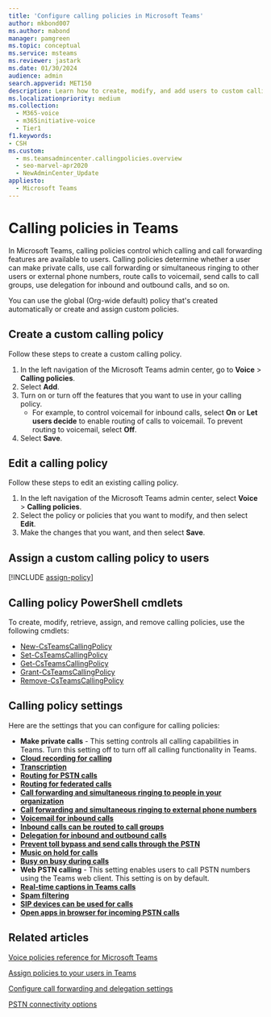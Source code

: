 ```yaml
---
title: 'Configure calling policies in Microsoft Teams'
author: mkbond007
ms.author: mabond
manager: pamgreen
ms.topic: conceptual
ms.service: msteams
ms.reviewer: jastark
ms.date: 01/30/2024
audience: admin
search.appverid: MET150
description: Learn how to create, modify, and add users to custom calling policies in Microsoft Teams, and discover various calling policy settings.
ms.localizationpriority: medium
ms.collection: 
  - M365-voice
  - m365initiative-voice
  - Tier1
f1.keywords:
- CSH
ms.custom: 
  - ms.teamsadmincenter.callingpolicies.overview
  - seo-marvel-apr2020
  - NewAdminCenter_Update
appliesto: 
  - Microsoft Teams
---
```


# Calling policies in Teams

In Microsoft Teams, calling policies control which calling and call forwarding features are available to users. Calling policies determine whether a user can make private calls, use call forwarding or simultaneous ringing to other users or external phone numbers, route calls to voicemail, send calls to call groups, use delegation for inbound and outbound calls, and so on.

You can use the global (Org-wide default) policy that's created automatically or create and assign custom policies.

## Create a custom calling policy

Follow these steps to create a custom calling policy.

1. In the left navigation of the Microsoft Teams admin center, go to **Voice** > **Calling policies**.
2. Select **Add**.
3. Turn on or turn off the features that you want to use in your calling policy.
    - For example, to control voicemail for inbound calls, select **On** or **Let users decide** to enable routing of calls to voicemail. To prevent routing to voicemail, select **Off**.
4. Select **Save**.

## Edit a calling policy

Follow these steps to edit an existing calling policy.

1. In the left navigation of the Microsoft Teams admin center, select **Voice** > **Calling policies**.
2. Select the policy or policies that you want to modify, and then select **Edit**.
3. Make the changes that you want, and then select **Save**.

## Assign a custom calling policy to users

[!INCLUDE [assign-policy](includes/assign-policy.md)]

## Calling policy PowerShell cmdlets

To create, modify, retrieve, assign, and remove calling policies, use the following cmdlets:

- [New-CsTeamsCallingPolicy](/powershell/module/skype/new-csteamscallingpolicy)
- [Set-CsTeamsCallingPolicy](/powershell/module/skype/set-csteamscallingpolicy)
- [Get-CsTeamsCallingPolicy](/powershell/module/skype/get-csteamscallingpolicy)
- [Grant-CsTeamsCallingPolicy](/powershell/module/skype/grant-csteamscallingpolicy)
- [Remove-CsTeamsCallingPolicy](/powershell/module/skype/remove-csteamscallingpolicy)

## Calling policy settings

Here are the settings that you can configure for calling policies:

- **Make private calls** - This setting controls all calling capabilities in Teams. Turn this setting off to turn off all calling functionality in Teams.
- **[Cloud recording for calling](call-recording-transcription-captions.md)**
- **[Transcription](call-recording-transcription-captions.md)**
- **[Routing for PSTN calls](inbound-call-routing.md)**
- **[Routing for federated calls](inbound-call-routing.md)**
- **[Call forwarding and simultaneous ringing to people in your organization](user-call-settings.md)**
- **[Call forwarding and simultaneous ringing to external phone numbers](user-call-settings.md)**
- **[Voicemail for inbound calls](set-up-phone-system-voicemail.md)**
- **[Inbound calls can be routed to call groups](call-sharing-and-group-call-pickup.md)**
- **[Delegation for inbound and outbound calls](shared-line-appearance.md)**
- **[Prevent toll bypass and send calls through the PSTN](location-based-routing-enable.md)**
- **[Music on hold for calls](music-on-hold.md)**
- **[Busy on busy during calls](inbound-call-routing.md)**
- **Web PSTN calling** - This setting enables users to call PSTN numbers using the Teams web client. This setting is on by default.
- **[Real-time captions in Teams calls](call-recording-transcription-captions.md)**
- **[Spam filtering](configure-call-spam-filtering.md)**
- **[SIP devices can be used for calls](sip-gateway-configure.md)**
- **[Open apps in browser for incoming PSTN calls](inbound-call-routing.md)**

## Related articles

[Voice policies reference for Microsoft Teams](settings-policies-reference.md#voice)

[Assign policies to your users in Teams](policy-assignment-overview.md)

[Configure call forwarding and delegation settings](user-call-settings.md)

[PSTN connectivity options](pstn-connectivity.md)
